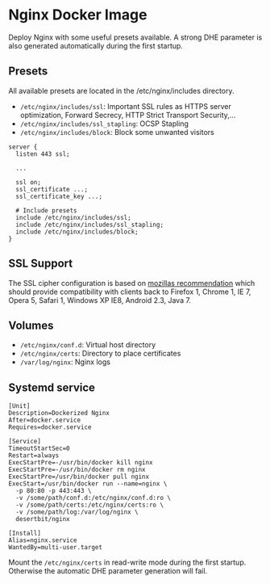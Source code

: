 # Nginx Docker Image

Deploy Nginx with some useful presets available.
A strong DHE parameter is also generated automatically during the first startup.

## Presets

All available presets are located in the /etc/nginx/includes directory.

- `/etc/nginx/includes/ssl`: Important SSL rules as HTTPS server optimization, Forward Secrecy, HTTP Strict Transport Security,...
- `/etc/nginx/includes/ssl_stapling`: OCSP Stapling
- `/etc/nginx/includes/block`: Block some unwanted visitors

```
server {
  listen 443 ssl;

  ...

  ssl on;
  ssl_certificate ...;
  ssl_certificate_key ...;

  # Include presets
  include /etc/nginx/includes/ssl;
  include /etc/nginx/includes/ssl_stapling;
  include /etc/nginx/includes/block;
}
```

## SSL Support

The SSL cipher configuration is based on [mozillas recommendation](https://wiki.mozilla.org/Security/Server_Side_TLS) which should provide compatibility with clients back to Firefox 1, Chrome 1, IE 7, Opera 5, Safari 1, Windows XP IE8, Android 2.3, Java 7.

## Volumes

- `/etc/nginx/conf.d`: Virtual host directory
- `/etc/nginx/certs`: Directory to place certificates
- `/var/log/nginx`: Nginx logs

## Systemd service

```
[Unit]
Description=Dockerized Nginx
After=docker.service
Requires=docker.service

[Service]
TimeoutStartSec=0
Restart=always
ExecStartPre=-/usr/bin/docker kill nginx
ExecStartPre=-/usr/bin/docker rm nginx
ExecStartPre=/usr/bin/docker pull nginx
ExecStart=/usr/bin/docker run --name=nginx \
  -p 80:80 -p 443:443 \
  -v /some/path/conf.d:/etc/nginx/conf.d:ro \
  -v /some/path/certs:/etc/nginx/certs:ro \
  -v /some/path/log:/var/log/nginx \
  desertbit/nginx

[Install]
Alias=nginx.service
WantedBy=multi-user.target
```

Mount the `/etc/nginx/certs` in read-write mode during the first startup. Otherwise the automatic DHE parameter generation will fail.